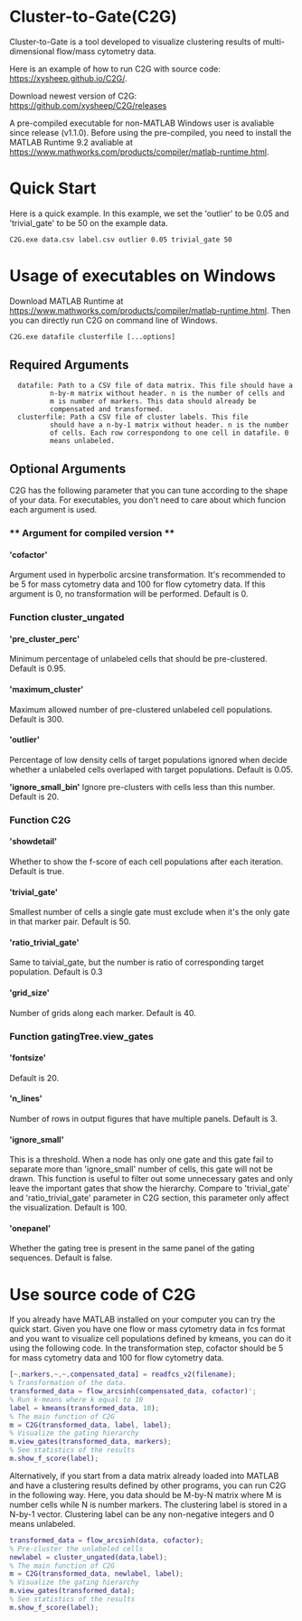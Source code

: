 # Cluster-to-Gate(C2G)
Cluster-to-Gate is a tool developed to visualize clustering results of multi-dimensional flow/mass cytometry data. 

Here is an example of how to run C2G with source code: https://xysheep.github.io/C2G/. 

Download newest version of C2G: https://github.com/xysheep/C2G/releases

A pre-compiled executable for non-MATLAB Windows user is avaliable since release (v1.1.0). Before using the pre-compiled, you need to install the MATLAB Runtime 9.2 avaliable at https://www.mathworks.com/products/compiler/matlab-runtime.html.

# Quick Start
Here is a quick example. In this example, we set the 'outlier' to be 0.05 and 'trivial_gate' to be 50 on the example data.
```cmd
C2G.exe data.csv label.csv outlier 0.05 trivial_gate 50
```
# Usage of executables on Windows
Download MATLAB Runtime at https://www.mathworks.com/products/compiler/matlab-runtime.html. Then you can directly run C2G on command line of Windows.
```cmd
C2G.exe datafile clusterfile [...options]
```
## Required Arguments
      datafile: Path to a CSV file of data matrix. This file should have a
              n-by-m matrix without header. n is the number of cells and
              m is number of markers. This data should already be
              compensated and transformed.
      clusterfile: Path a CSV file of cluster labels. This file
              should have a n-by-1 matrix without header. n is the number
              of cells. Each row correspondong to one cell in datafile. 0
              means unlabeled.
## Optional Arguments
C2G has the following parameter that you can tune according to the shape of your data. For executables, you don't need to care about which funcion each argument is used. 
### ** Argument for compiled version **
#### **'cofactor'**
Argument used in hyperbolic arcsine transformation. It's recommended to be 5 for mass cytometry data and 100 for flow cytometry data. If this argument is 0, no transformation will be performed. Default is 0. 
### **Function** cluster_ungated
#### **'pre_cluster_perc'** 
Minimum percentage of unlabeled cells that should be pre-clustered. Default is 0.95. 

#### **'maximum_cluster'** 
Maximum allowed number of pre-clustered unlabeled cell populations. Default is 300.

#### **'outlier'** 
Percentage of low density cells of target populations ignored when decide whether a unlabeled cells overlaped with target populations. Default is 0.05. 

**'ignore_small_bin'** Ignore pre-clusters with cells less than this number. Default is 20.
### **Function** C2G
#### **'showdetail'** 
Whether to show the f-score of each cell populations after each iteration. Default is true. 

#### **'trivial_gate'** 
Smallest number of cells a single gate must exclude when it's the only gate in that marker pair. Default is 50.

#### **'ratio_trivial_gate'** 
Same to taivial_gate, but the number is ratio of corresponding target population. Default is 0.3

#### **'grid_size'** 
Number of grids along each marker. Default is 40.
### **Function** gatingTree.view_gates
#### **'fontsize'** 
Default is 20. 

#### **'n_lines'** 
Number of rows in output figures that have multiple panels. Default is 3. 

#### **'ignore_small'** 
This is a threshold. When a node has only one gate and this gate fail to separate more than 'ignore_small' number of cells, this gate will not be drawn.  This function is useful to filter out some unnecessary gates and only leave the important gates that show the hierarchy.  Compare to 'trivial_gate' and 'ratio_trivial_gate' parameter in C2G section, this parameter only affect the visualization. Default is 100. 

#### **'onepanel'** 
Whether the gating tree is present in the same panel of the gating sequences. Default is false. 



# Use source code of C2G
If you already have MATLAB installed on your computer you can try the quick start. Given you have one flow or mass cytometry data in fcs format and you want to visualize cell populations defined by kmeans, you can do it using the following code. In the transformation step, cofactor should be 5 for mass cytometry data and 100 for flow cytometry data.
```MATLAB
[~,markers,~,~,compensated_data] = readfcs_v2(filename);
% Transformation of the data. 
transformed_data = flow_arcsinh(compensated_data, cofactor)';
% Run k-means where k equal to 10
label = kmeans(transformed_data, 10);
% The main function of C2G
m = C2G(transformed_data, label, label);
% Visualize the gating hierarchy
m.view_gates(transformed_data, markers);
% See statistics of the results
m.show_f_score(label);
```
Alternatively, if you start from a data matrix already loaded into MATLAB and have a clustering results defined by other programs, you can run C2G in the following way. Here, you data should be M-by-N matrix where M is number cells while N is number markers. The clustering label is stored in a N-by-1 vector. Clustering label can be any non-negative integers and 0 means unlabeled.  
```MATLAB
transformed_data = flow_arcsinh(data, cofactor);
% Pre-cluster the unlabeled cells
newlabel = cluster_ungated(data,label);
% The main function of C2G
m = C2G(transformed_data, newlabel, label);
% Visualize the gating hierarchy
m.view_gates(transformed_data);
% See statistics of the results
m.show_f_score(label);
```
